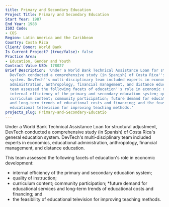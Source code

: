 ```yaml
---
title: Primary and Secondary Education
Project Title: Primary and Secondary Education
Start Year: 1987
End Year: 1988
ISO3 Code:
- COS
Region: Latin America and the Caribbean
Country: Costa Rica
Client/ Donor: World Bank
Is Current Project? (true/false): false
Practice Area:
- Education, Gender and Youth
Contract Value USD: 178027
Brief Description: 'Under a World Bank Technical Assistance Loan for structural adjustment,
  DevTech conducted a comprehensive study (in Spanish) of Costa Rica''s general education
  system. DevTech''s multi-disciplinary team included experts in economics, educational
  administration, anthropology, financial management, and distance education. This
  team assessed the following facets of education''s role in economic development:
  internal efficiency of the primary and secondary education system; quality of instruction;
  curriculum content; community participation; future demand for educational services
  and long-term trends of educational costs and financing; and the feasibility of
  educational television for improving teaching methods.'
projects_slug: Primary-and-Secondary-Educatio
---
```


Under a World Bank Technical Assistance Loan for structural adjustment, DevTech conducted a comprehensive study (in Spanish) of Costa Rica's general education system. DevTech's multi-disciplinary team included experts in economics, educational administration, anthropology, financial management, and distance education. 

This team assessed the following facets of education's role in economic development:
* internal efficiency of the primary and secondary education system;
* quality of instruction;
* curriculum content; community participation; *future demand for educational services and long-term trends of educational costs and financing; and
* the feasibility of educational television for improving teaching methods.